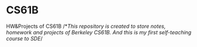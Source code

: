 # CS61B
HW&amp;Projects of CS61B
/**This repository is created to store notes, homework and projects of Berkeley CS61B. And this is my first self-teaching course to SDE*/
